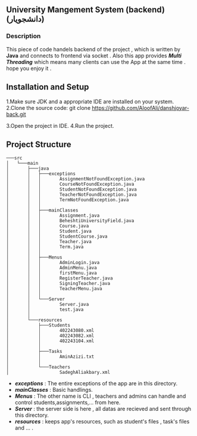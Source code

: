 ## University Mangement System (backend) (دانشجویار)
### Description
This piece of code handels backend of the project , which is written by **Java** and connects to frontend via socket . Also this app provides ***Multi Threading*** 
which means many clients can use the App at the same time . hope you enjoy it . 

## Installation and Setup

1.Make sure JDK and a appropriate IDE are installed on your system.
2.Clone the source code:
git clone https://github.com/AloofAli/danshjoyar-back.git

3.Open the project in IDE.
4.Run the project.

## Project Structure
```
───src
│   └───main
│       ├───java
│       │   ├───exceptions
│       │   │       AssignmentNotFoundException.java
│       │   │       CourseNotFoundException.java
│       │   │       StudentNotFoundException.java
│       │   │       TeacherNotFoundException.java
│       │   │       TermNotFoundException.java
│       │   │
│       │   ├───mainClasses
│       │   │       Assignment.java
│       │   │       BeheshtiUniversityField.java
│       │   │       Course.java
│       │   │       Student.java
│       │   │       StudentCourse.java
│       │   │       Teacher.java
│       │   │       Term.java
│       │   │
│       │   ├───Menus
│       │   │       AdminLogin.java
│       │   │       AdminMenu.java
│       │   │       firstMenu.java
│       │   │       RegisterTeacher.java
│       │   │       SigningTeacher.java
│       │   │       TeacherMenu.java
│       │   │
│       │   └───Server
│       │           Server.java
│       │           test.java
│       │
│       └───resources
│           ├───Students
│           │       402243080.xml
│           │       402243082.xml
│           │       402243104.xml
│           │
│           ├───Tasks
│           │       AminAzizi.txt
│           │
│           └───Teachers
│                   SadeghAliakbary.xml
```
- ***exceptions*** : The entire exceptions of the app are in this directory.
- ***mainClasses*** : Basic handlings.
- ***Menus*** : The other name is CLI , teachers and admins can handle and control students,assignments,... from here.
- ***Server*** : the server side is here , all datas are recieved and sent through this directory.
- ***resources*** : keeps app's resources, such as student's files , task's files and ... .
